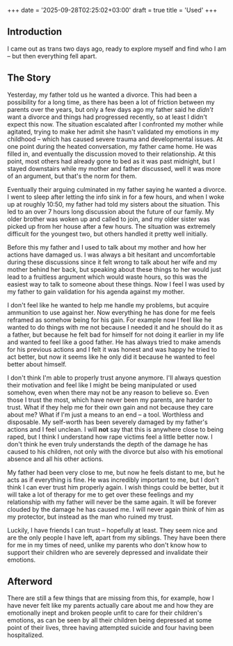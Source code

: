 +++
date = '2025-09-28T02:25:02+03:00'
draft = true
title = 'Used'
+++
## Introduction

I came out as trans two days ago, ready to explore myself and find who I am – but then everything fell apart.


## The Story

Yesterday, my father told us he wanted a divorce. This had been a possibility for a long time, as there has been a lot of friction between my parents over the years, but only a few days ago my father said he *didn't* want a divorce and things had progressed recently, so at least I didn't expect this now. The situation escalated after I confronted my mother while agitated, trying to make her admit she hasn't validated my emotions in my childhood – which has caused severe trauma and developmental issues. At one point during the heated conversation, my father came home. He was filled in, and eventually the discussion moved to their relationship. At this point, most others had already gone to bed as it was past midnight, but I stayed downstairs while my mother and father discussed, well it was more of an argument, but that's the norm for them.

Eventually their arguing culminated in my father saying he wanted a divorce. I went to sleep after letting the info sink in for a few hours, and when I woke up at roughly 10:50, my father had told my sisters about the situation. This led to an over 7 hours long discussion about the future of our family. My older brother was woken up and called to join, and my older sister was picked up from her house after a few hours. The situation was extremely difficult for the youngest two, but others handled it pretty well initially.

Before this my father and I used to talk about my mother and how her actions have damaged us. I was always a bit hesitant and uncomfortable during these discussions since it felt wrong to talk about her wife and my mother behind her back, but speaking about these things to her would just lead to a fruitless argument which would waste hours, so this was the easiest way to talk to someone about these things. Now I feel I was used by my father to gain validation for his agenda against my mother.

I don't feel like he wanted to help me handle my problems, but acquire ammunition to use against her. Now everything he has done for me feels reframed as somehow being for his gain. For example now I feel like he wanted to do things with me not because I needed it and he should do it as a father, but because he felt bad for himself for not doing it earlier in my life and wanted to feel like a good father. He has always tried to make amends for his previous actions and I felt it was honest and was happy he tried to act better, but now it seems like he only did it because he wanted to feel better about himself.

I don't think I'm able to properly trust anyone anymore. I'll always question their motivation and feel like I might be being manipulated or used somehow, even when there may not be any reason to believe so. Even those I trust the most, which have never been my parents, are harder to trust. What if they help me for their own gain and not because they care about me? What if I'm just a means to an end – a tool. Worthless and disposable. My self-worth has been severely damaged by my father's actions and I feel unclean. I will **not** say that this is anywhere close to being raped, but I think I understand how rape victims feel a little better now. I don't think he even truly understands the depth of the damage he has caused to his children, not only with the divorce but also with his emotional absence and all his other actions.

My father had been very close to me, but now he feels distant to me, but he acts as if everything is fine. He was incredibly important to me, but I don't think I can ever trust him properly again. I wish things could be better, but it will take a lot of therapy for me to get over these feelings and my relationship with my father will never be the same again. It will be forever clouded by the damage he has caused me. I will never again think of him as my protector, but instead as the man who ruined my trust.

Luckily, I have friends I can trust – hopefully at least. They seem nice and are the only people I have left, apart from my siblings. They have been there for me in my times of need, unlike my parents who don't know how to support their children who are severely depressed and invalidate their emotions.


## Afterword

There are still a few things that are missing from this, for example, how I have never felt like my parents actually care about me and how they are emotionally inept and broken people unfit to care for their children's emotions, as can be seen by all their children being depressed at some point of their lives, three having attempted suicide and four having been hospitalized.
